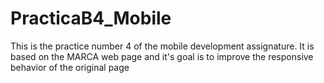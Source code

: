 # PracticaB4_Mobile
This is the practice number 4 of the mobile development assignature. It is based on the MARCA web page and it's goal is to improve the responsive behavior of the original page
